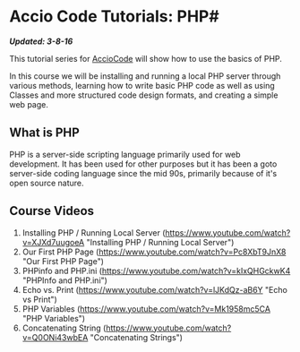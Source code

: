 # Accio Code Tutorials: PHP#

***Updated: 3-8-16***

This tutorial series for [AccioCode](https://www.youtube.com/user/CDPAdvertising "Accio Code on YouTube") will show how to use the basics of PHP.

In this course we will be installing and running a local PHP server through various methods, learning how to write basic PHP code as well as using Classes and more structured code design formats, and creating a simple web page.

## What is PHP ##
PHP is a server-side scripting language primarily used for web development. It has been used for other purposes but it has been a goto server-side coding language since the mid 90s, primarily because of it's open source nature. 

## Course Videos ##
1. Installing PHP / Running Local Server (https://www.youtube.com/watch?v=XJXd7uugoeA "Installing PHP / Running Local Server")
2. Our First PHP Page (https://www.youtube.com/watch?v=Pc8XbT9JnX8 "Our First PHP Page")
3. PHPinfo and PHP.ini (https://www.youtube.com/watch?v=kIxQHGckwK4 "PHPInfo and PHP.ini")
4. Echo vs. Print (https://www.youtube.com/watch?v=lJKdQz-aB6Y "Echo vs Print")
5. PHP Variables (https://www.youtube.com/watch?v=Mk1958mc5CA "PHP Variables")
6. Concatenating String (https://www.youtube.com/watch?v=Q0ONi43wbEA "Concatenating Strings")